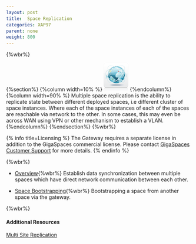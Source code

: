 ```yaml
---
layout: post
title:  Space Replication
categories: XAP97
parent: none
weight: 800
---
```


{%wbr%}

{%section%}
{%column width=10% %}
![fifo-groups.png](/attachment_files/subject/multisite.png)
{%endcolumn%}
{%column width=90% %}
Multiple space replication is the ability to replicate state between different deployed spaces, i.e different cluster of space instances. Where each of the space instances of each of the spaces are reachable via network to the other. In some cases, this may even be across WAN using VPN or other mechanism to establish a VLAN.
{%endcolumn%}
{%endsection%}
{%wbr%}


{% info title=Licensing %}
The Gateway requires a separate license in addition to the GigaSpaces commercial license. Please contact [GigaSpaces Customer Support](http://www.gigaspaces.com/content/customer-support-services) for more details.
{% endinfo %}


{%wbr%}

- [Overview](./multi-space-replication-over-the-lan-or-vpn.html){%wbr%}
Establish data synchronization between multiple spaces which have direct network communication between each other.

- [Space Bootstrapping](./replication-gateway-lan-bootstrapping-process.html){%wbr%}
Bootstrapping a space from another space via the gateway.

{%wbr%}

#### Additional Resources

[Multi Site Replication](./multi-site-replication-overview.html)